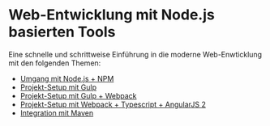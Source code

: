 # Web-Entwicklung mit Node.js basierten Tools

Eine schnelle und schrittweise Einführung in die moderne Web-Enwticklung mit den folgenden Themen:

* [Umgang mit Node.js + NPM][Umgang mit Node.js + NPM]
* [Projekt-Setup mit Gulp][Projekt-Setup mit Gulp]
* [Projekt-Setup mit Gulp + Webpack][Projekt-Setup mit Gulp + Webpack]
* [Projekt-Setup mit Webpack + Typescript + AngularJS 2][Projekt-Setup mit Webpack + Typescript + AngularJS 2]
* [Integration mit Maven][Integration mit Maven]

[Umgang mit Node.js + NPM]: https://github.com/ova2/frontend-tooling-tutorial/tree/master/1-nodejs%2Bnpm
[Projekt-Setup mit Gulp]: https://github.com/ova2/frontend-tooling-tutorial/tree/master/2-gulp
[Projekt-Setup mit Gulp + Webpack]: https://github.com/ova2/frontend-tooling-tutorial/tree/master/3-gulp%2Bwebpack
[Projekt-Setup mit Webpack + Typescript + AngularJS 2]: https://github.com/ova2/frontend-tooling-tutorial/tree/master/4-webpack%2Btypescript%2Bangular
[Integration mit Maven]: https://github.com/ova2/frontend-tooling-tutorial/tree/master/5-maven-integration